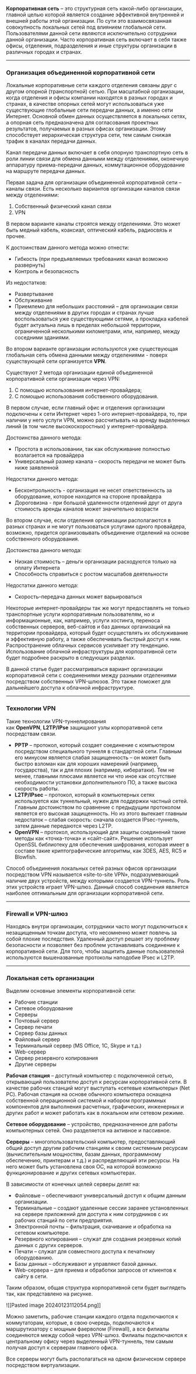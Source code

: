 
**Корпоративная сеть** – это структурная сеть какой-либо организации, главной целью которой является создание эффективной внутренней и внешней работы этой организации. По сути это взаимосвязанная совокупность локальных сетей под влиянием глобальной сети. Пользователями данной сети являются исключительно сотрудники данной организации. Часто корпоративная сеть включает в себя также офисы, отделения, подразделения и иные структуры организации в различных городах и странах.

---

### Организация объединенной корпоративной сети

Локальные корпоративные сети каждого отделения связаны друг с другом опорной (транспортной) сетью. При масштабной организации, когда отделения и офисы компании находятся в разных городах и странах, в качестве опорных сетей могут использоваться уже существующие глобальные сети передачи данных, а именно сети Интернет. Основной обмен данных осуществляется в локальных сетях, а опорная сеть предназначена для согласования проектных результатов, получаемых в разных офисах организации. Этому способствует иерархическая структура сети, тем самым снижая трафик в каналах передачи данных.

Канал передачи данных включает в себя опорную транспортную сеть в роли линии связи для обмена данными между отделениями, оконечную аппаратуру приема-передачи данных, коммутационное оборудование на маршруте передачи данных.

Первая задача для организации объединенной корпоративной сети –каналы связи. Есть несколько вариантов организации каналов связи между отделениями:

1. Собственный физический канал связи
2. VPN

В первом варианте каналы строятся между отделениями. Это может быть медный кабель, коаксиал, оптический кабель, радиосвязь и прочее.

К достоинствам данного метода можно отнести:

- Гибкость (при предъявляемых требованиях канал возможно развернуть)
- Контроль и безопасность

Из недостатков:

- Развертывание
- Обслуживание
- Приемлемо для небольших расстояний – для организации связи между отделениями в других городах и странах лучше воспользоваться уже существующими сетями, а прокладка кабелей будет актуальна лишь в пределах небольшой территории, ограниченной несколькими километрами, или, например, между соседними зданиями.

Во втором варианте организации используются уже существующая глобальная сеть обмена данными между отделениями - поверх существующей сети организуется **VPN**.

Существуют 2 метода организации единой объединенной корпоративной сети организации через VPN:

1. С помощью использования интернет-провайдера;
2. С помощью использования собственного оборудования.

В первом случае, если главный офис и отделения организации подключены к сети Интернет через 1-ого интернет-провайдера, то, при наличии у него услуги VPN, можно рассчитывать на аренду выделенных линий (в том числе высокоскоростных) у интернет-провайдера.

Достоинства данного метода:

- Простота в использовании, так как обслуживание полностью возлагается на провайдера
- Универсальный размер канала – скорость передачи не может быть ниже заявленной

Недостатки данного метода:

- Бесконтрольность - организация не несет ответственность за оборудование, которое находится на стороне провайдера
- Дороговизна - при большой удаленности отделений друг от друга стоимость аренды каналов может значительно возрасти

Во втором случае, если отделения организации располагаются в разных странах и не могут пользоваться услугами одного провайдера, возможно, придется организовывать объединение отделений на основе собственного оборудования.

Достоинства данного метода:

- Низкая стоимость – деньги организации расходуются только на оплату Интернета
- Способность справиться с ростом масштабов деятельности

Недостатки данного метода:

- Скорость–передача данных может варьироваться

Некоторые интернет-провайдеры так же могут предоставлять не только транспортные услуги корпоративным пользователям, но и информационные, как, например, услуги хостинга, переноса собственных серверов, веб-сайтов и баз данных организаций на территории провайдера, который будет осуществлять их обслуживание и эффективную работу, а также обеспечивать быстрый доступ к ним. Распространение облачных сервисов усиливает эту тенденцию. Использование облачной инфраструктуры для корпоративной сети будет подробнее раскрыто в следующих разделах.

В данной статье будет рассматриваться вариант организации корпоративной сети c соединениями между разными отделениями посредством собственных VPN-шлюзов. Это также поможет для дальнейшего доступа к облачной инфраструктуре.

---

### Технологии VPN

Такие технологии VPN-туннелирования как **OpenVPN**, **L2TP/IPse** защищают узлы корпоративной сети посредствам связи.

- **PPTP** – протокол, который создает соединение с компьютером посредством специального туннеля в стандартной сети. Главным его минусом является слабая защищенность – он может быть быстро взломан как для хороших намерений (например, государства), так и для плохих (например, кибератаки). Тем не менее, главными плюсами является ни что иное как отсутствие необходимости установки дополнительного ПО, а также высока скорость работы.
- **L2TP/IPsec** – протокол, который в компьютерных сетях используется как туннельный, нужен для поддержки частный сетей. Главным достоинством по сравнение с предыдущим протоколом является его высокая защищенность. Но из этого вытекает главным недостаток – слабая скорость: сначала создается IPsec-туннель, затем данные передаются через L2TP.
- **OpenVPN** – протокол, использующий для защиты соединений такие методы как «точка-точка» и «сайт-сайт». Решение использует OpenSSL библиотеку для обеспечения шифрования, которая имеет в составе такие криптографические алгоритмы, как 3DES, AES, RC5 и Blowfish.

Способ объединения локальных сетей разных офисов организации посредством VPN называется «site-to-site VPN», подразумевающий наличие двух устройств, между которыми создается VPN-туннель. Роль этих устройств играет VPN-шлюз. Данный способ соединения является наиболее оптимальным для организации корпоративной сети.

---

### Firewall и VPN-шлюз

Находясь внутри организации, сотрудники часто могут подключиться к незащищенным точкам доступа, что несомненно может повлечь за собой плохие последствия. Удаленный доступ решает эту проблему безопасности и позволяет без проблем устанавливать соединение к корпоративной сети. Для того, чтобы защитить данные пользователей используются вышеназванные протоколы наподобие IPsec и L2TP.

---

### Локальная сеть организации

Выделим основные элементы корпоративной сети:

- Рабочие станции
- Сетевое оборудование
- Серверы
- Почтовый сервер
- Сервер печати
- Сервер базы данных
- Файловый сервер
- Терминальный сервер (MS Office, 1С, Skype и т.д.)
- Web-сервер
- Сервер резервного копирования
- Другие серверы

**Рабочая станция** – доступный компьютер с подключенной сетью, открывающий пользователю доступ к ресурсам корпоративной сети. В качестве рабочих станций могут выступать «сетевые компьютеры» (Net PC). Рабочая станция на основе обычного компьютера оснащена собственной операционной системой и набором программных компонентов для выполнения расчетных, графических, инженерных и других работ и может работать как в локальном или сетевом режиме.

**Сетевое оборудование** – устройство, предназначенное для работы компьютерных сетей. Оно разделяется на активное и пассивное.

**Серверы** – многопользовательский компьютер, предоставляющий общий доступ другим рабочим станциям к своим системным ресурсам (вычислительным мощностям, базам данных, программному обеспечению, принтерам и т.д.) и распределяющий эти ресурсы. На него может быть установлена своя ОС, на которой возможно функционирование и других сетевых компьютерах.

В зависимости от конечных целей серверы делят на:

- Файловые – обеспечивают универсальный доступ к общим данным организации.
- Терминальные – создают удаленные сессии заранее установленных на сервере приложений для доступа к ним сотрудников с их рабочих станций по сети предприятия.
- Электронной почты – фильтрация, скачивание и обработка на сетевом компьютере.
- Резервного копирования – служат для создания резервных копий данных с других серверов.
- Печати – служат для совместного доступа к печатному оборудованию.
- Базы данных – обслуживают и управляют базой данных.
- Web-сервера – для приема и обработки запросов от клиентов к сайту в сети.

Таким образом, общая структура корпоративной сети будет выглядеть так, как представлено на рисунке.

![[Pasted image 20240123112054.png]]

Можно заметить, рабочие станции каждого отдела подключаются к коммутаторам, которые, в свою очередь, подключаются к маршрутизатору с мощным фаерволом (Firewall), а все филиалы соединяются между собой через VPN-шлюз. Филиалы подключаются к центральному офису через выделенный VPN-туннель, тем самым получая доступ к серверам главного офиса.

Все серверы могут быть располагаться на одном физическом сервере посредством виртуализации.

